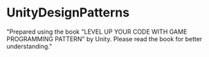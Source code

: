 # UnityDesignPatterns
"Prepared using the book "LEVEL UP YOUR CODE WITH GAME PROGRAMMING PATTERN" by Unity. Please read the book for better understanding."

